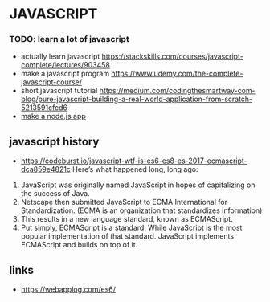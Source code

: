 # JAVASCRIPT

### TODO: learn a lot of javascript
- actually learn javascript https://stackskills.com/courses/javascript-complete/lectures/903458
- make a javascript program https://www.udemy.com/the-complete-javascript-course/
- short javascript tutorial https://medium.com/codingthesmartway-com-blog/pure-javascript-building-a-real-world-application-from-scratch-5213591cfcd6
- [make a node.js app](https://drive.google.com/file/d/1JjvlIy4bwWJdbM8jc1NczbVyTpZqC69R/view?usp=sharing)

## javascript history
- https://codeburst.io/javascript-wtf-is-es6-es8-es-2017-ecmascript-dca859e4821c
Here’s what happened long, long ago:
1. JavaScript was originally named JavaScript in hopes of capitalizing on the success of Java.
2. Netscape then submitted JavaScript to ECMA International for Standardization. (ECMA is an organization that standardizes information)
3. This results in a new language standard, known as ECMAScript.
4. Put simply, ECMAScript is a standard. While JavaScript is the most popular implementation of that standard. JavaScript implements ECMAScript and builds on top of it.

## links
- https://webapplog.com/es6/